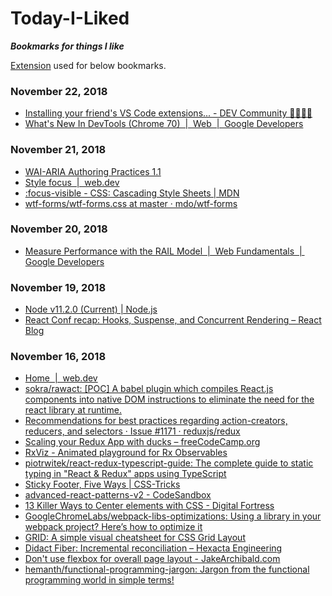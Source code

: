 # Today-I-Liked
***Bookmarks for things I like***

[Extension](https://chrome.google.com/webstore/detail/like-on-github/fbkngleiiccokoifohhjhlagkejlphkj) used for below bookmarks.





### November 22, 2018 
- [Installing your friend's VS Code extensions... - DEV Community 👩‍💻👨‍💻](https://dev.to/larsklopstra/installing-your-friends-vs-code-extensions-44b) 
- [What's New In DevTools (Chrome 70)  |  Web  |  Google Developers](https://developers.google.com/web/updates/2018/08/devtools#nodes) 
### November 21, 2018 
- [WAI-ARIA Authoring Practices 1.1](https://www.w3.org/TR/wai-aria-practices/) 
- [Style focus  |  web.dev](https://web.dev/accessible/style-focus) 
- [:focus-visible - CSS: Cascading Style Sheets | MDN](https://developer.mozilla.org/en-US/docs/Web/CSS/:focus-visible) 
- [wtf-forms/wtf-forms.css at master · mdo/wtf-forms](https://github.com/mdo/wtf-forms/blob/master/wtf-forms.css) 
### November 20, 2018 
- [Measure Performance with the RAIL Model  |  Web Fundamentals  |  Google Developers](https://developers.google.com/web/fundamentals/performance/rail) 
### November 19, 2018 
- [Node v11.2.0 (Current) | Node.js](https://nodejs.org/en/blog/release/v11.2.0/) 
- [React Conf recap: Hooks, Suspense, and Concurrent Rendering – React Blog](https://reactjs.org/blog/2018/11/13/react-conf-recap.html) 
### November 16, 2018 
- [Home  |  web.dev](https://web.dev/) 
- [sokra/rawact: [POC] A babel plugin which compiles React.js components into native DOM instructions to eliminate the need for the react library at runtime.](https://github.com/sokra/rawact) 
- [Recommendations for best practices regarding action-creators, reducers, and selectors · Issue #1171 · reduxjs/redux](https://github.com/reduxjs/redux/issues/1171) 
- [Scaling your Redux App with ducks – freeCodeCamp.org](https://medium.freecodecamp.org/scaling-your-redux-app-with-ducks-6115955638be) 
- [RxViz - Animated playground for Rx Observables](https://rxviz.com/) 
- [piotrwitek/react-redux-typescript-guide: The complete guide to static typing in "React & Redux" apps using TypeScript](https://github.com/piotrwitek/react-redux-typescript-guide) 
- [Sticky Footer, Five Ways | CSS-Tricks](https://css-tricks.com/couple-takes-sticky-footer/) 
- [advanced-react-patterns-v2 - CodeSandbox](https://codesandbox.io/s/github/kentcdodds/advanced-react-patterns-v2/tree/egghead/?from-embed) 
- [13 Killer Ways to Center elements with CSS - Digital Fortress](https://digitalfortress.tech/tricks/13-killer-ways-to-center-elements-with-css/) 
- [GoogleChromeLabs/webpack-libs-optimizations: Using a library in your webpack project? Here’s how to optimize it](https://github.com/GoogleChromeLabs/webpack-libs-optimizations#react) 
- [GRID: A simple visual cheatsheet for CSS Grid Layout](http://grid.malven.co/) 
- [Didact Fiber: Incremental reconciliation – Hexacta Engineering](https://engineering.hexacta.com/didact-fiber-incremental-reconciliation-b2fe028dcaec) 
- [Don't use flexbox for overall page layout - JakeArchibald.com](https://jakearchibald.com/2014/dont-use-flexbox-for-page-layout/) 
- [hemanth/functional-programming-jargon: Jargon from the functional programming world in simple terms!](https://github.com/hemanth/functional-programming-jargon) 
